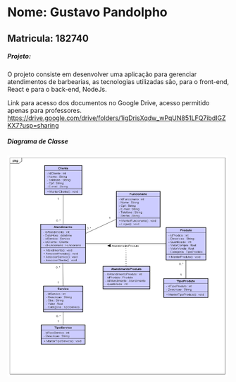 # Nome: Gustavo Pandolpho
## Matricula: 182740 

##### Projeto:
O projeto consiste em desenvolver uma aplicação para gerenciar atendimentos de barbearias,
as tecnologias utilizadas são, para o front-end, React e para o back-end, NodeJs.

Link para acesso dos documentos no Google Drive, acesso permitido apenas para professores.
https://drive.google.com/drive/folders/1igDrisXqdw_wPqUN851LFQ7ibdIGZKX7?usp=sharing

##### Diagrama de Classe
<img src="./gestao-atendimento/src/components/markdown/DiagramaDeClasse.png" style="height: 500px; width:500px;"/>


